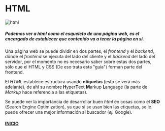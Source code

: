 
# HTML
![html](http://www.innovafire.com/sites/default/files/blog/html.jpg)

##### Podemos ver a **html** como el esqueleto de una página web, es el encargado de establecer que contenido va a tener la página en sí. 

Una página web se puede dividir en dos partes, el *frontend* y el *backend*, dónde el *frontend* se ejecuta del lado del cliente y el *backend* del lado del servidor, por el momento no es necesario saber sobre estas dos partes, sólo que el HTML y CSS (De eso trata esta "guía") forman parte del frontend.

El *HTML* establece estructura usando **etiquetas** (esto se verá más adelante), de ahí su nombre **H**yper**T**ext **M**arkup **L**anguage (la parte de *Markup* hace referencia a las etiquetas).

Se puede ver la importancia de desarrollar buen *html* en cosas como el **SEO** (Search Engine Optimization), ya que si se usan bien las etiquetas, se le puede ofrecer una mejor información al buscador (*ej.* Google).

#### [INICIO](../README.md)
